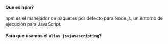 #### Que es npm?

npm es el manejador de paquetes por defecto para Node.js, un entorno de ejecución para JavaScript.


#### Para que usamos el ```alias js=javascripting```?
